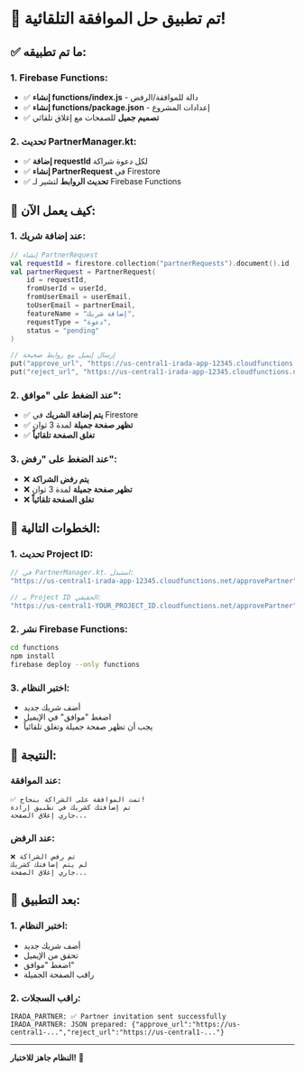 # 🚀 تم تطبيق حل الموافقة التلقائية!

## ✅ **ما تم تطبيقه:**

### **1. Firebase Functions:**
- ✅ **إنشاء functions/index.js** - دالة للموافقة/الرفض
- ✅ **إنشاء functions/package.json** - إعدادات المشروع
- ✅ **تصميم جميل** للصفحات مع إغلاق تلقائي

### **2. تحديث PartnerManager.kt:**
- ✅ **إضافة requestId** لكل دعوة شراكة
- ✅ **إنشاء PartnerRequest** في Firestore
- ✅ **تحديث الروابط** لتشير لـ Firebase Functions

## 🔧 **كيف يعمل الآن:**

### **1. عند إضافة شريك:**
```kotlin
// إنشاء PartnerRequest
val requestId = firestore.collection("partnerRequests").document().id
val partnerRequest = PartnerRequest(
    id = requestId,
    fromUserId = userId,
    fromUserEmail = userEmail,
    toUserEmail = partnerEmail,
    featureName = "إضافة شريك",
    requestType = "دعوة",
    status = "pending"
)

// إرسال إيميل مع روابط صحيحة
put("approve_url", "https://us-central1-irada-app-12345.cloudfunctions.net/approvePartner?requestId=$requestId&action=approve")
put("reject_url", "https://us-central1-irada-app-12345.cloudfunctions.net/approvePartner?requestId=$requestId&action=reject")
```

### **2. عند الضغط على "موافق":**
- ✅ **يتم إضافة الشريك** في Firestore
- ✅ **تظهر صفحة جميلة** لمدة 3 ثوان
- ✅ **تغلق الصفحة تلقائياً**

### **3. عند الضغط على "رفض":**
- ❌ **يتم رفض الشراكة**
- ❌ **تظهر صفحة جميلة** لمدة 3 ثوان
- ❌ **تغلق الصفحة تلقائياً**

## 🚀 **الخطوات التالية:**

### **1. تحديث Project ID:**
```kotlin
// في PartnerManager.kt، استبدل:
"https://us-central1-irada-app-12345.cloudfunctions.net/approvePartner"

// بـ Project ID الحقيقي:
"https://us-central1-YOUR_PROJECT_ID.cloudfunctions.net/approvePartner"
```

### **2. نشر Firebase Functions:**
```bash
cd functions
npm install
firebase deploy --only functions
```

### **3. اختبر النظام:**
- أضف شريك جديد
- اضغط "موافق" في الإيميل
- يجب أن تظهر صفحة جميلة وتغلق تلقائياً

## 🎯 **النتيجة:**

### **عند الموافقة:**
```
✅ تمت الموافقة على الشراكة بنجاح!
تم إضافتك كشريك في تطبيق إرادة
جاري إغلاق الصفحة...
```

### **عند الرفض:**
```
❌ تم رفض الشراكة
لم يتم إضافتك كشريك
جاري إغلاق الصفحة...
```

## 📱 **بعد التطبيق:**

### **1. اختبر النظام:**
- أضف شريك جديد
- تحقق من الإيميل
- اضغط "موافق"
- راقب الصفحة الجميلة

### **2. راقب السجلات:**
```
IRADA_PARTNER: ✅ Partner invitation sent successfully
IRADA_PARTNER: JSON prepared: {"approve_url":"https://us-central1-...","reject_url":"https://us-central1-..."}
```

---

**النظام جاهز للاختبار!** 🎉

